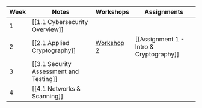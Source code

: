 
| Week | Notes                                   | Workshops                                                                  | Assignments                             |
| ---- | --------------------------------------- | -------------------------------------------------------------------------- | --------------------------------------- |
| 1    | [[1.1 Cybersecurity Overview]]          |                                                                            |                                         |
| 2    | [[2.1 Applied Cryptography]]            | [Workshop 2](https://github.com/santiagosayshey/CF-S2-2024/tree/workshop1) | [[Assignment 1 - Intro & Cryptography]] |
| 3    | [[3.1 Security Assessment and Testing]] |                                                                            |                                         |
| 4    | [[4.1 Networks & Scanning]]             |                                                                            |                                         |
